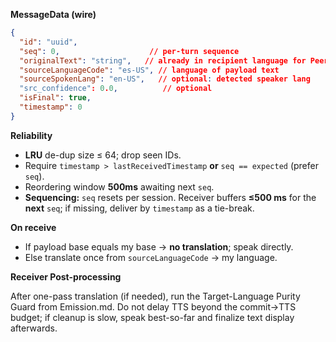**MessageData (wire)**
```json
{
  "id": "uuid",
  "seq": 0,                    // per-turn sequence
  "originalText": "string",   // already in recipient language for Peer
  "sourceLanguageCode": "es-US", // language of payload text
  "sourceSpokenLang": "en-US",   // optional: detected speaker lang
  "src_confidence": 0.0,          // optional
  "isFinal": true,
  "timestamp": 0
}
```

**Reliability**
- **LRU** de-dup size ≤ 64; drop seen IDs.
- Require `timestamp > lastReceivedTimestamp` **or** `seq == expected` (prefer `seq`).
- Reordering window **500ms** awaiting next `seq`.
- **Sequencing:** `seq` resets per session. Receiver buffers **≤500 ms** for the **next** `seq`; if missing, deliver by `timestamp` as a tie-break.

**On receive**
- If payload base equals my base → **no translation**; speak directly.
- Else translate once from `sourceLanguageCode` → my language.

**Receiver Post-processing**

After one-pass translation (if needed), run the Target-Language Purity Guard from Emission.md.
Do not delay TTS beyond the commit→TTS budget; if cleanup is slow, speak best-so-far and finalize text display afterwards.